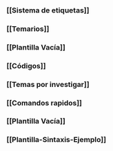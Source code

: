 ### [[Sistema de etiquetas]]

### [[Temarios]]
### [[Plantilla Vacía]]
### [[Códigos]]
### [[Temas por investigar]]

### [[Comandos rapidos]]
### [[Plantilla Vacía]]
### [[Plantilla-Sintaxis-Ejemplo]]
